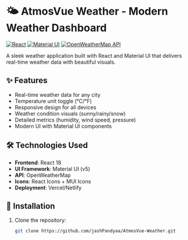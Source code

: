 # 🌤️ AtmosVue Weather - Modern Weather Dashboard

[![React](https://img.shields.io/badge/React-18.2.0-blue?logo=react)](https://react.dev/)
[![Material UI](https://img.shields.io/badge/Material%20UI-5.14.20-007FFF?logo=mui)](https://mui.com/)
[![OpenWeatherMap API](https://img.shields.io/badge/OpenWeatherMap-API-green)](https://openweathermap.org/api)

A sleek weather application built with React and Material UI that delivers real-time weather data with beautiful visuals.

## ✨ Features
- Real-time weather data for any city
- Temperature unit toggle (°C/°F)
- Responsive design for all devices
- Weather condition visuals (sunny/rainy/snow)
- Detailed metrics (humidity, wind speed, pressure)
- Modern UI with Material UI components

## 🛠️ Technologies Used
- **Frontend**: React 18
- **UI Framework**: Material UI (v5)
- **API**: OpenWeatherMap
- **Icons**: React Icons + MUI Icons
- **Deployment**: Vercel/Netlify

## 🚀 Installation
1. Clone the repository:
   ```bash
   git clone https://github.com/jashPandyaa/AtmosVue-Weather.git
